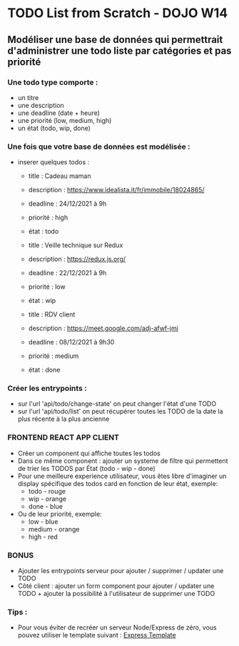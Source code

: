 # TODO List from Scratch - DOJO W14 

## Modéliser une base de données qui permettrait d'administrer une todo liste par catégories et pas priorité

### Une todo type comporte :
- un titre 
- une description
- une deadline (date + heure)
- une priorité (low, medium, high)
- un état (todo, wip, done)

### Une fois que votre base de données est modélisée :
- inserer quelques todos : 
  - title : Cadeau maman
  - description : https://www.idealista.it/fr/immobile/18024865/
  - deadline : 24/12/2021 à 9h
  - priorité : high
  - état : todo
  
  - title : Veille technique sur Redux
  - description : https://redux.js.org/
  - deadline : 22/12/2021 à 9h
  - priorité : low
  - état : wip
  
  - title : RDV client 
  - description : https://meet.google.com/adj-afwf-jmi
  - deadline : 08/12/2021 à 9h30
  - priorité : medium
  - état : done

### Créer les entrypoints  :
- sur l'url 'api/todo/change-state' on peut changer l'état d'une TODO 
- sur l'url 'api/todo/list' on peut récupérer toutes les TODO de la date la plus récente à la plus ancienne 

### FRONTEND REACT APP CLIENT
- Créer un component qui affiche toutes les todos 
- Dans ce même component : ajouter un systeme de filtre qui permettent de trier les TODOS par État (todo - wip - done) 
- Pour une meilleure experience utilisateur, vous êtes libre d'imaginer un display spécifique des todos card en fonction de leur état, exemple:
  - todo - rouge
  - wip - orange
  - done - blue
- Ou de leur priorité, exemple: 
  - low - blue
  - medium - orange
  - high - red

### BONUS
  - Ajouter les entrypoints serveur pour ajouter / supprimer / updater une TODO  
  - Côté client : ajouter un form component pour ajouter / updater une TODO + ajouter la possibilité à l'utilisateur de supprimer une TODO


### Tips : 
- Pour vous éviter de recréer un serveur Node/Express de zéro, vous pouvez utiliser le template suivant :
[Express Template](https://github.com/JennyViannay/MVC_Express_Template "Express Template")
